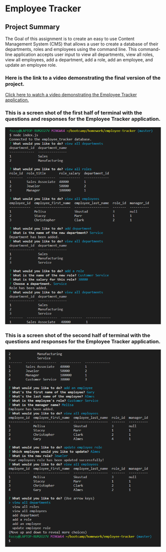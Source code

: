 # Employee Tracker

## Project Summary

The Goal of this assignment is to create an easy to use Content Management System (CMS) that allows a user to create a database of their departments, roles and employees using the command line. This command-line application accepts user input to view all departments, view all roles, view all employees, add a department, add a role, add an employee, and update an employee role.

### Here is the link to a video demonstrating the final version of the project.

[Click here to watch a video demonstrating the Employee Tracker application.](https://drive.google.com/file/d/1Ao9Pmwrqm1J_u-eFX-b_41sfY7znN50a/view)

### This is a screen shot of the first half of terminal with the questions and responses for the Employee Tracker application.

![This is a screen shot of the first half of terminal with the questions and responses for the Employee Tracker application.](./assets/images/screenshot-first-half.png)

### This is a screen shot of the second half of terminal with the questions and responses for the Employee Tracker application.

![This is a screen shot of the second half of terminal with the questions and responses for the Employee Tracker application.](./assets/images/screenshot-second-half.png)